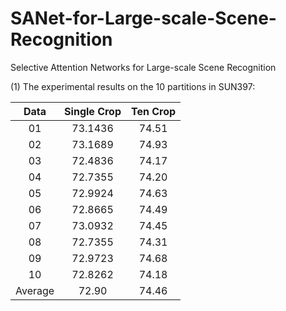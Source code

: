 # SANet-for-Large-scale-Scene-Recognition
 Selective Attention Networks for Large-scale Scene Recognition
 
(1) The experimental results on the 10 partitions in SUN397: 
 
| Data | Single Crop | Ten Crop |
| :------: | :------: | :------: |
| 01 | 73.1436 | 74.51 |
| 02 | 73.1689 | 74.93 |
| 03 | 72.4836 | 74.17 |
| 04 | 72.7355 | 74.20 |
| 05 | 72.9924 | 74.63 |
| 06 | 72.8665 | 74.49 |
| 07 | 73.0932 | 74.45 |
| 08 | 72.7355 | 74.31 |
| 09 | 72.9723 | 74.68 |
| 10 | 72.8262 | 74.18 |
| Average | 72.90 | 74.46 |

